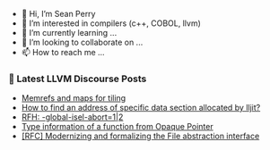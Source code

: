 - 👋 Hi, I’m Sean Perry
- 👀 I’m interested in compilers (c++, COBOL, llvm)
- 🌱 I’m currently learning ...
- 💞️ I’m looking to collaborate on ...
- 📫 How to reach me ...

<!---
s66perry/s66perry is a ✨ special ✨ repository because its `README.md` (this file) appears on your GitHub profile.
You can click the Preview link to take a look at your changes.
--->
### 📕 Latest LLVM Discourse Posts

<!-- DISCOURSE-LLVM:START -->
- [Memrefs and maps for tiling](https://discourse.llvm.org/t/memrefs-and-maps-for-tiling/1279?page=3#post_46)
- [How to find an address of specific data section allocated by lljit?](https://discourse.llvm.org/t/how-to-find-an-address-of-specific-data-section-allocated-by-lljit/70608#post_1)
- [RFH: -global-isel-abort=1|2](https://discourse.llvm.org/t/rfh-global-isel-abort-1-2/70607#post_1)
- [Type information of a function from Opaque Pointer](https://discourse.llvm.org/t/type-information-of-a-function-from-opaque-pointer/70593#post_10)
- [[RFC] Modernizing and formalizing the File abstraction interface](https://discourse.llvm.org/t/rfc-modernizing-and-formalizing-the-file-abstraction-interface/70605#post_2)
<!-- DISCOURSE-LLVM:END -->
